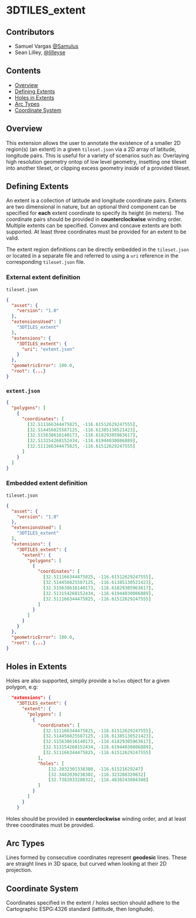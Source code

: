 # 3DTILES_extent

## Contributors

* Samuel Vargas [@Samulus](https://github.com/Samulus)
* Sean Lilley, [@lilleyse](https://github.com/lilleyse)

## Contents

* [Overview](#overview)
* [Defining Extents](#defining-extents)
* [Holes in Extents](#holes-in-extents)
* [Arc Types](#arc-types)
* [Coordinate System](#coordinate-system)

## Overview

This extension allows the user to annotate the existence of a smaller 2D region(s) (an extent) in a given `tileset.json` via a 2D array of latitude, longitude pairs. This is useful for a variety of scenarios such as: Overlaying high resolution geometry ontop of low level geometry, insetting one tileset into another tileset, or clipping excess geometry inside of a provided tileset.

## Defining Extents

An extent is a collection of latitude and longitude coordinate pairs. Extents are two dimensional in nature, but an optional third component can be specified for **each** extent coordinate to specify its height (in meters). The coordinate pairs should be provided in **counterclockwise** winding order. Multiple extents can be specified. Convex and concave extents are both supported. At least three coordinates must be provided for an extent to be valid.

The extent region definitions can be directly embedded in the `tileset.json` or located in a separate file and referred to using a `uri` reference in the corresponding `tileset.json` file.

### External extent definition

`tileset.json`

```json
{
  "asset": {
    "version": "1.0"
  },
  "extensionsUsed": [
    "3DTILES_extent"
  ],
  "extensions": {
    "3DTILES_extent": {
      "uri": "extent.json"
    }
  },
  "geometricError": 100.0,
  "root": {...}
}
```

### `extent.json`

```json
{
  "polygons": [
    {
      "coordinates": [
        [32.511166344475825, -116.61512629247555],
        [32.514456825587125, -116.61385130521423],
        [32.515638616140173, -116.61829305963617],
        [32.513154268152434, -116.61944030086889],
        [32.511166344475825, -116.61512629247555]
      ]
    }
  ]
}
```

### Embedded extent definition

`tileset.json`

```json
{
  "asset": {
    "version": "1.0"
  },
  "extensionsUsed": [
    "3DTILES_extent"
  ],
  "extensions": {
    "3DTILES_extent": {
      "extent": {
        "polygons": [
          {
            "coordinates": [
              [32.511166344475825, -116.61512629247555],
              [32.514456825587125, -116.61385130521423],
              [32.515638616140173, -116.61829305963617],
              [32.513154268152434, -116.61944030086889],
              [32.511166344475825, -116.61512629247555]
            ]
          }
        ]
      }
    }
  },
  "geometricError": 100.0,
  "root": {...}
}
```

## Holes in Extents

Holes are also supported, simpliy provide a `holes` object for a given polygon, e.g:

```json
  "extensions": {
    "3DTILES_extent": {
      "extent": {
        "polygons": [
          {
            "coordinates": [
              [32.511166344475825, -116.61512629247555],
              [32.514456825587125, -116.61385130521423],
              [32.515638616140173, -116.61829305963617],
              [32.513154268152434, -116.61944030086889],
              [32.511166344475825, -116.61512629247555]
            ],
            "holes": [
                [32.2032301338380, -116.61521629247]
                [32.3482030238302, -116.323208320832]
                [32.7382033280322, -116.4830243804380]
            ]
          }
        ]
      }
    }
```

Holes should be provided in **counterclockwise** winding order, and at least three coordinates must be provided.

## Arc Types

Lines formed by consecutive coordinates represent **geodesic** lines. These are straight lines in 3D space, but curved when looking at their 2D projection.

## Coordinate System

Coordinates specified in the extent / holes section should adhere to the Cartographic ESPG:4326 standard (lattitude, then longitude).
